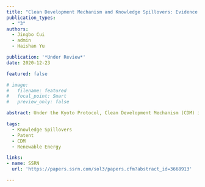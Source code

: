 ```yaml
---
title: "Clean Development Mechanism and Knowledge Spillovers: Evidence from Chinese Firm-level Patent Data"
publication_types:
  - "3"
authors:
  - Jingbo Cui
  - admin
  - Haishan Yu

publication: '*Under Review*'
date: 2020-12-23

featured: false

# image:
#   filename: featured
#   focal_point: Smart
#   preview_only: false

abstract: Under the Kyoto Protocol, Clean Development Mechanism (CDM) is expected to play a role in facilitating the North-South knowledge spillovers for climate-friendly technologies. Using Chinese firm-level patents and citations during the 2000-2015 period, this paper adopts the matched Difference-in-Differences (DID) approach to estimate the causal impact of CDM projects on firms' innovation in renewable energy and energy efficiency technologies. We find evidence that CDM projects contribute to firms' innovation quantity, quality, and direction. These findings are consistent against alternative matching estimators and robustness checks to mitigate confounding environmental and innovation policies. Moreover, CDM projects exhibit heterogeneity, capturing the learning-by-doing effect, the induced-innovation incentives, and the economics of scale. We further explore the knowledge spillovers channel in which CDM facilitates patent citations from sponsoring countries to the host country. By exploiting the variations in firms' exposure to knowledge stock from sponsoring countries, we identify the different roles of foreign sponsors in the knowledge spillovers.

tags:
  - Knowledge Spillovers
  - Patent
  - CDM
  - Renewable Energy

links:
- name: SSRN
  url: 'https://papers.ssrn.com/sol3/papers.cfm?abstract_id=3668913'

---
```


